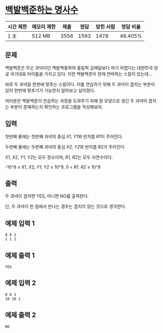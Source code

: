 # [백발백준하는 명사수](https://www.acmicpc.net/problem/22938)

| 시간 제한 | 메모리 제한 | 제출 | 정답 | 맞힌 사람 | 정답 비율 |
| --- | --- | --- | --- | --- | --- |
| 1 초 | 512 MB | 3556 | 1593 | 1478 | 46.405% |

## 문제

백발백준은 무슨 과녁이던 백발백중하여 올림픽 금메달보다 따기 어렵다는 대한민국 양궁 국가대표 타이틀을 가지고 있다. 이런 백발백준이 현재 연마하는 스킬이 있는데...

바로 두 과녁을 한번에 맞추는 스킬이다. 이를 연습하기 위해 두 과녁이 겹치는 부분이 있어 한번에 맞추기가 가능한지 알아보고 싶어졌다.

여러분은 백발백준이 연습하는 과정을 도와주기 위해 원 모양으로 생긴 두 과녁이 겹치는 부분이 존재하는지 확인하는 프로그램을 작성해보자.

## 입력

첫번째 줄에는 첫번째 과녁의 중심 *X1, Y1*와 반지름 *R1*이 주어진다.

두번째 줄에는 두번째 과녁의 중심 *X2, Y2*와 반지름 *R2*가 주어진다.

*X1, X2, Y1, Y2*는 모두 정수이며, *R1, R2*는 모두 자연수이다.

-10^9 ≤ *X1, X2, Y1, Y2* ≤ 10^9, 0 < *R1, R2* ≤ 10^9

## 출력

두 과녁이 겹치면 YES, 아니면 NO를 출력한다.

단, 두 과녁이 한 점에서 만나는 경우는 겹치지 않는 것으로 생각한다.

## 예제 입력 1

```
0 0 1
1 1 2

```

## 예제 출력 1

```
YES

```

## 예제 입력 2

```
0 0 1
10 10 1

```

## 예제 출력 2

```
NO
```
